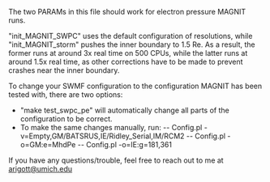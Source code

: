 The two PARAMs in this file should work for electron pressure MAGNIT runs.

"init_MAGNIT_SWPC" uses the default configuration of resolutions, while "init_MAGNIT_storm" pushes the inner boundary to 1.5 Re.
As a result, the former runs at around 3x real time on 500 CPUs, while the latter runs at around 1.5x real time, as other corrections have to be made to prevent crashes near the inner boundary.

To change your SWMF configuration to the configuration MAGNIT has been tested with, there are two options:
- "make test_swpc_pe" will automatically change all parts of the configuration to be correct.
- To make the same changes manually, run:
-- Config.pl -v=Empty,GM/BATSRUS,IE/Ridley_Serial,IM/RCM2
-- Config.pl -o=GM:e=MhdPe
-- Config.pl -o=IE:g=181,361

If you have any questions/trouble, feel free to reach out to me at arigott@umich.edu
